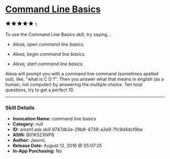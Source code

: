 # [Command Line Basics](http://alexa.amazon.com/#skills/amzn1.ask.skill.9747db2e-29b8-4739-a2e9-7fc9d4dcf9be)
![5 stars](../../images/ic_star_black_18dp_1x.png)![5 stars](../../images/ic_star_black_18dp_1x.png)![5 stars](../../images/ic_star_black_18dp_1x.png)![5 stars](../../images/ic_star_black_18dp_1x.png)![5 stars](../../images/ic_star_black_18dp_1x.png) 1

To use the Command Line Basics skill, try saying...

* *Alexa, open command line basics.*

* *Alexa, begin command line basics.*

* *Alexa, start command line basics.*

Alexa will prompt you with a command line command (sometimes spelled out), like, "what is C D ?".  Then you answer what that means in english (as a human, not computer) by answering the multiple choice.  Ten total questions, try to get a perfect 10.

***

### Skill Details

* **Invocation Name:** command line basics
* **Category:** null
* **ID:** amzn1.ask.skill.9747db2e-29b8-4739-a2e9-7fc9d4dcf9be
* **ASIN:** B01K5ZXNP8
* **Author:** JasonL
* **Release Date:** August 12, 2016 @ 05:07:25
* **In-App Purchasing:** No

